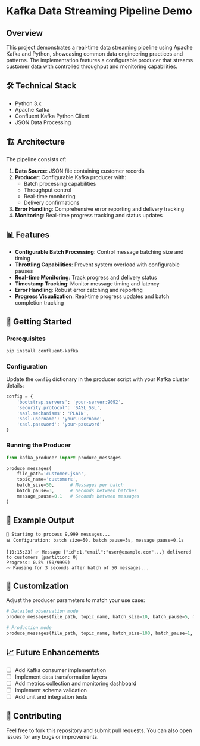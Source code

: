# Kafka Data Streaming Pipeline Demo

## Overview
This project demonstrates a real-time data streaming pipeline using Apache Kafka and Python, showcasing common data engineering practices and patterns. The implementation features a configurable producer that streams customer data with controlled throughput and monitoring capabilities.

## 🛠 Technical Stack
- Python 3.x
- Apache Kafka
- Confluent Kafka Python Client
- JSON Data Processing

## 🏗 Architecture
The pipeline consists of:
1. **Data Source**: JSON file containing customer records
2. **Producer**: Configurable Kafka producer with:
   - Batch processing capabilities
   - Throughput control
   - Real-time monitoring
   - Delivery confirmations
3. **Error Handling**: Comprehensive error reporting and delivery tracking
4. **Monitoring**: Real-time progress tracking and status updates

## 📊 Features
- **Configurable Batch Processing**: Control message batching size and timing
- **Throttling Capabilities**: Prevent system overload with configurable pauses
- **Real-time Monitoring**: Track progress and delivery status
- **Timestamp Tracking**: Monitor message timing and latency
- **Error Handling**: Robust error catching and reporting
- **Progress Visualization**: Real-time progress updates and batch completion tracking

## 🚀 Getting Started

### Prerequisites
```bash
pip install confluent-kafka
```

### Configuration
Update the `config` dictionary in the producer script with your Kafka cluster details:
```python
config = {
    'bootstrap.servers': 'your-server:9092',
    'security.protocol': 'SASL_SSL',
    'sasl.mechanisms': 'PLAIN',
    'sasl.username': 'your-username',
    'sasl.password': 'your-password'
}
```

### Running the Producer
```python
from kafka_producer import produce_messages

produce_messages(
    file_path='customer.json',
    topic_name='customers',
    batch_size=50,      # Messages per batch
    batch_pause=3,      # Seconds between batches
    message_pause=0.1   # Seconds between messages
)
```

## 📝 Example Output
```
🚀 Starting to process 9,999 messages...
📊 Configuration: batch size=50, batch pause=3s, message pause=0.1s

[10:15:23] ✅ Message {"id":1,"email":"user@example.com"...} delivered to customers [partition: 0]
Progress: 0.5% (50/9999)
💤 Pausing for 3 seconds after batch of 50 messages...
```

## 🔧 Customization
Adjust the producer parameters to match your use case:
```python
# Detailed observation mode
produce_messages(file_path, topic_name, batch_size=10, batch_pause=5, message_pause=1)

# Production mode
produce_messages(file_path, topic_name, batch_size=100, batch_pause=1, message_pause=0.05)
```

## 📈 Future Enhancements
- [ ] Add Kafka consumer implementation
- [ ] Implement data transformation layers
- [ ] Add metrics collection and monitoring dashboard
- [ ] Implement schema validation
- [ ] Add unit and integration tests

## 🤝 Contributing
Feel free to fork this repository and submit pull requests. You can also open issues for any bugs or improvements.
